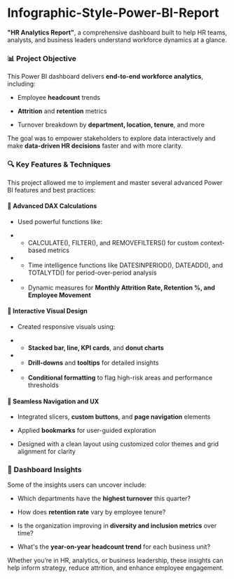 # Infographic-Style-Power-BI-Report

**"HR Analytics Report"**, a comprehensive dashboard built to help HR teams, analysts, and business leaders understand workforce dynamics at a glance.

### 📊 Project Objective
This Power BI dashboard delivers **end-to-end workforce analytics**, including:

- Employee **headcount** trends

- **Attrition** and **retention** metrics

- Turnover breakdown by **department, location, tenure**, and more

The goal was to empower stakeholders to explore data interactively and make **data-driven HR decisions** faster and with more clarity.

### 🔍 Key Features & Techniques
This project allowed me to implement and master several advanced Power BI features and best practices:

#### 🧠 Advanced DAX Calculations
- Used powerful functions like:

- - CALCULATE(), FILTER(), and REMOVEFILTERS() for custom context-based metrics

- - Time intelligence functions like DATESINPERIOD(), DATEADD(), and TOTALYTD() for period-over-period analysis

- - Dynamic measures for **Monthly Attrition Rate, Retention %, and Employee Movement**

#### 🎨 Interactive Visual Design
- Created responsive visuals using:

- - **Stacked bar, line, KPI cards**, and **donut charts**

- - **Drill-downs** and **tooltips** for detailed insights

- - **Conditional formatting** to flag high-risk areas and performance thresholds

#### 🧭 Seamless Navigation and UX
- Integrated slicers, **custom buttons**, and **page navigation** elements

- Applied **bookmarks** for user-guided exploration

- Designed with a clean layout using customized color themes and grid alignment for clarity

### 🧮 Dashboard Insights
Some of the insights users can uncover include:

- Which departments have the **highest turnover** this quarter?

- How does **retention rate** vary by employee tenure?

- Is the organization improving in **diversity and inclusion metrics** over time?

- What's the **year-on-year headcount trend** for each business unit?

Whether you’re in HR, analytics, or business leadership, these insights can help inform strategy, reduce attrition, and enhance employee engagement.
